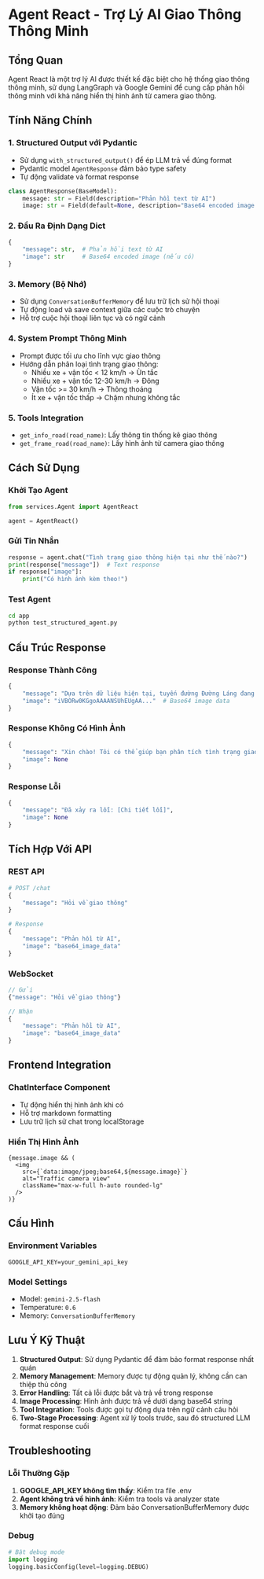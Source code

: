 # Agent React - Trợ Lý AI Giao Thông Thông Minh

## Tổng Quan

Agent React là một trợ lý AI được thiết kế đặc biệt cho hệ thống giao thông thông minh, sử dụng LangGraph và Google Gemini để cung cấp phản hồi thông minh với khả năng hiển thị hình ảnh từ camera giao thông.

## Tính Năng Chính

### 1. Structured Output với Pydantic
- Sử dụng `with_structured_output()` để ép LLM trả về đúng format
- Pydantic model `AgentResponse` đảm bảo type safety
- Tự động validate và format response

```python
class AgentResponse(BaseModel):
    message: str = Field(description="Phản hồi text từ AI")
    image: str = Field(default=None, description="Base64 encoded image (nếu có)")
```

### 2. Đầu Ra Định Dạng Dict
```python
{
    "message": str,  # Phản hồi text từ AI
    "image": str     # Base64 encoded image (nếu có)
}
```

### 3. Memory (Bộ Nhớ)
- Sử dụng `ConversationBufferMemory` để lưu trữ lịch sử hội thoại
- Tự động load và save context giữa các cuộc trò chuyện
- Hỗ trợ cuộc hội thoại liên tục và có ngữ cảnh

### 4. System Prompt Thông Minh
- Prompt được tối ưu cho lĩnh vực giao thông
- Hướng dẫn phân loại tình trạng giao thông:
  - Nhiều xe + vận tốc < 12 km/h → Ùn tắc
  - Nhiều xe + vận tốc 12-30 km/h → Đông
  - Vận tốc >= 30 km/h → Thông thoáng
  - Ít xe + vận tốc thấp → Chậm nhưng không tắc

### 5. Tools Integration
- `get_info_road(road_name)`: Lấy thông tin thống kê giao thông
- `get_frame_road(road_name)`: Lấy hình ảnh từ camera giao thông

## Cách Sử Dụng

### Khởi Tạo Agent
```python
from services.Agent import AgentReact

agent = AgentReact()
```

### Gửi Tin Nhắn
```python
response = agent.chat("Tình trạng giao thông hiện tại như thế nào?")
print(response["message"])  # Text response
if response["image"]:
    print("Có hình ảnh kèm theo!")
```

### Test Agent
```bash
cd app
python test_structured_agent.py
```

## Cấu Trúc Response

### Response Thành Công
```python
{
    "message": "Dựa trên dữ liệu hiện tại, tuyến đường Đường Láng đang có tình trạng giao thông đông đúc với 45 xe ô tô và 78 xe máy, vận tốc trung bình 18 km/h.",
    "image": "iVBORw0KGgoAAAANSUhEUgAA..."  # Base64 image data
}
```

### Response Không Có Hình Ảnh
```python
{
    "message": "Xin chào! Tôi có thể giúp bạn phân tích tình trạng giao thông.",
    "image": None
}
```

### Response Lỗi
```python
{
    "message": "Đã xảy ra lỗi: [Chi tiết lỗi]",
    "image": None
}
```

## Tích Hợp Với API

### REST API
```python
# POST /chat
{
    "message": "Hỏi về giao thông"
}

# Response
{
    "message": "Phản hồi từ AI",
    "image": "base64_image_data"
}
```

### WebSocket
```javascript
// Gửi
{"message": "Hỏi về giao thông"}

// Nhận
{
    "message": "Phản hồi từ AI", 
    "image": "base64_image_data"
}
```

## Frontend Integration

### ChatInterface Component
- Tự động hiển thị hình ảnh khi có
- Hỗ trợ markdown formatting
- Lưu trữ lịch sử chat trong localStorage

### Hiển Thị Hình Ảnh
```tsx
{message.image && (
  <img
    src={`data:image/jpeg;base64,${message.image}`}
    alt="Traffic camera view"
    className="max-w-full h-auto rounded-lg"
  />
)}
```

## Cấu Hình

### Environment Variables
```env
GOOGLE_API_KEY=your_gemini_api_key
```

### Model Settings
- Model: `gemini-2.5-flash`
- Temperature: `0.6`
- Memory: `ConversationBufferMemory`

## Lưu Ý Kỹ Thuật

1. **Structured Output**: Sử dụng Pydantic để đảm bảo format response nhất quán
2. **Memory Management**: Memory được tự động quản lý, không cần can thiệp thủ công
3. **Error Handling**: Tất cả lỗi được bắt và trả về trong response
4. **Image Processing**: Hình ảnh được trả về dưới dạng base64 string
5. **Tool Integration**: Tools được gọi tự động dựa trên ngữ cảnh câu hỏi
6. **Two-Stage Processing**: Agent xử lý tools trước, sau đó structured LLM format response cuối

## Troubleshooting

### Lỗi Thường Gặp
1. **GOOGLE_API_KEY không tìm thấy**: Kiểm tra file .env
2. **Agent không trả về hình ảnh**: Kiểm tra tools và analyzer state
3. **Memory không hoạt động**: Đảm bảo ConversationBufferMemory được khởi tạo đúng

### Debug
```python
# Bật debug mode
import logging
logging.basicConfig(level=logging.DEBUG)
```
